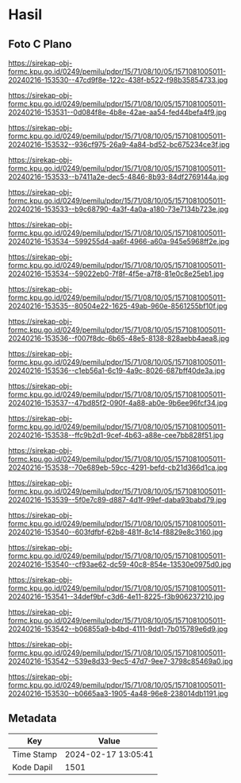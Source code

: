 # Hasil

## Foto C Plano

https://sirekap-obj-formc.kpu.go.id/0249/pemilu/pdpr/15/71/08/10/05/1571081005011-20240216-153530--47cd9f8e-122c-438f-b522-f98b35854733.jpg

https://sirekap-obj-formc.kpu.go.id/0249/pemilu/pdpr/15/71/08/10/05/1571081005011-20240216-153531--0d084f8e-4b8e-42ae-aa54-fed44befa4f9.jpg

https://sirekap-obj-formc.kpu.go.id/0249/pemilu/pdpr/15/71/08/10/05/1571081005011-20240216-153532--936cf975-26a9-4a84-bd52-bc675234ce3f.jpg

https://sirekap-obj-formc.kpu.go.id/0249/pemilu/pdpr/15/71/08/10/05/1571081005011-20240216-153533--b7411a2e-dec5-4846-8b93-84df2769144a.jpg

https://sirekap-obj-formc.kpu.go.id/0249/pemilu/pdpr/15/71/08/10/05/1571081005011-20240216-153533--b9c68790-4a3f-4a0a-a180-73e7134b723e.jpg

https://sirekap-obj-formc.kpu.go.id/0249/pemilu/pdpr/15/71/08/10/05/1571081005011-20240216-153534--599255d4-aa6f-4966-a60a-945e5968ff2e.jpg

https://sirekap-obj-formc.kpu.go.id/0249/pemilu/pdpr/15/71/08/10/05/1571081005011-20240216-153534--59022eb0-7f8f-4f5e-a7f8-81e0c8e25eb1.jpg

https://sirekap-obj-formc.kpu.go.id/0249/pemilu/pdpr/15/71/08/10/05/1571081005011-20240216-153535--80504e22-1625-49ab-960e-8561255bf10f.jpg

https://sirekap-obj-formc.kpu.go.id/0249/pemilu/pdpr/15/71/08/10/05/1571081005011-20240216-153536--f007f8dc-6b65-48e5-8138-828aebb4aea8.jpg

https://sirekap-obj-formc.kpu.go.id/0249/pemilu/pdpr/15/71/08/10/05/1571081005011-20240216-153536--c1eb56a1-6c19-4a9c-8026-687bff40de3a.jpg

https://sirekap-obj-formc.kpu.go.id/0249/pemilu/pdpr/15/71/08/10/05/1571081005011-20240216-153537--47bd85f2-090f-4a88-ab0e-9b6ee96fcf34.jpg

https://sirekap-obj-formc.kpu.go.id/0249/pemilu/pdpr/15/71/08/10/05/1571081005011-20240216-153538--ffc9b2d1-9cef-4b63-a88e-cee7bb828f51.jpg

https://sirekap-obj-formc.kpu.go.id/0249/pemilu/pdpr/15/71/08/10/05/1571081005011-20240216-153538--70e689eb-59cc-4291-befd-cb21d366d1ca.jpg

https://sirekap-obj-formc.kpu.go.id/0249/pemilu/pdpr/15/71/08/10/05/1571081005011-20240216-153539--5f0e7c89-d887-4d1f-99ef-daba93babd79.jpg

https://sirekap-obj-formc.kpu.go.id/0249/pemilu/pdpr/15/71/08/10/05/1571081005011-20240216-153540--603fdfbf-62b8-481f-8c14-f8829e8c3160.jpg

https://sirekap-obj-formc.kpu.go.id/0249/pemilu/pdpr/15/71/08/10/05/1571081005011-20240216-153540--cf93ae62-dc59-40c8-854e-13530e0975d0.jpg

https://sirekap-obj-formc.kpu.go.id/0249/pemilu/pdpr/15/71/08/10/05/1571081005011-20240216-153541--34def9bf-c3d6-4e11-8225-f3b906237210.jpg

https://sirekap-obj-formc.kpu.go.id/0249/pemilu/pdpr/15/71/08/10/05/1571081005011-20240216-153542--b06855a9-b4bd-4111-9dd1-7b015789e6d9.jpg

https://sirekap-obj-formc.kpu.go.id/0249/pemilu/pdpr/15/71/08/10/05/1571081005011-20240216-153542--539e8d33-9ec5-47d7-9ee7-3798c85469a0.jpg

https://sirekap-obj-formc.kpu.go.id/0249/pemilu/pdpr/15/71/08/10/05/1571081005011-20240216-153530--b0665aa3-1905-4a48-96e8-238014db1191.jpg


## Metadata

| Key        | Value               |
| ---------- | ------------------- |
| Time Stamp | 2024-02-17 13:05:41 |
| Kode Dapil | 1501                |



